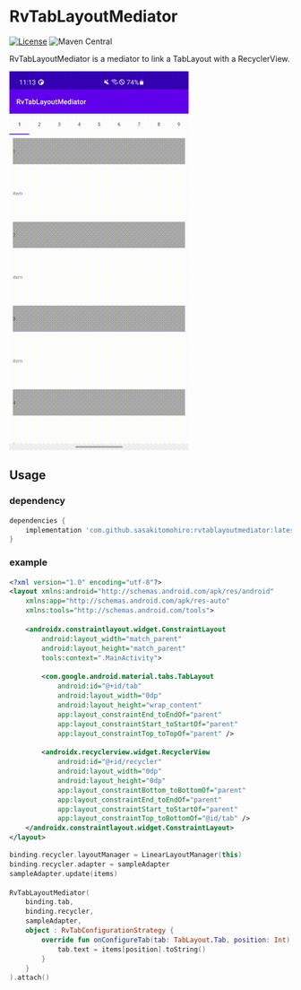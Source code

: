 # RvTabLayoutMediator

[![License](https://img.shields.io/badge/License-Apache%202.0-blue.svg)](https://opensource.org/licenses/Apache-2.0)
![Maven Central](https://img.shields.io/maven-central/v/com.github.sasakitomohiro/rvtablayoutmediator)

RvTabLayoutMediator is a mediator to link a TabLayout with a RecyclerView.

<img src="rvtablayoutmediator.gif" />

## Usage

### dependency

```build.gradle
dependencies {
    implementation 'com.github.sasakitomohiro:rvtablayoutmediator:latest'
}
```

### example
```xml
<?xml version="1.0" encoding="utf-8"?>
<layout xmlns:android="http://schemas.android.com/apk/res/android"
    xmlns:app="http://schemas.android.com/apk/res-auto"
    xmlns:tools="http://schemas.android.com/tools">

    <androidx.constraintlayout.widget.ConstraintLayout
        android:layout_width="match_parent"
        android:layout_height="match_parent"
        tools:context=".MainActivity">

        <com.google.android.material.tabs.TabLayout
            android:id="@+id/tab"
            android:layout_width="0dp"
            android:layout_height="wrap_content"
            app:layout_constraintEnd_toEndOf="parent"
            app:layout_constraintStart_toStartOf="parent"
            app:layout_constraintTop_toTopOf="parent" />

        <androidx.recyclerview.widget.RecyclerView
            android:id="@+id/recycler"
            android:layout_width="0dp"
            android:layout_height="0dp"
            app:layout_constraintBottom_toBottomOf="parent"
            app:layout_constraintEnd_toEndOf="parent"
            app:layout_constraintStart_toStartOf="parent"
            app:layout_constraintTop_toBottomOf="@id/tab" />
    </androidx.constraintlayout.widget.ConstraintLayout>
</layout>

```

```kt
binding.recycler.layoutManager = LinearLayoutManager(this)
binding.recycler.adapter = sampleAdapter
sampleAdapter.update(items)

RvTabLayoutMediator(
    binding.tab,
    binding.recycler,
    sampleAdapter,
    object : RvTabConfigurationStrategy {
        override fun onConfigureTab(tab: TabLayout.Tab, position: Int) {
            tab.text = items[position].toString()
        }
    }
).attach()
```
